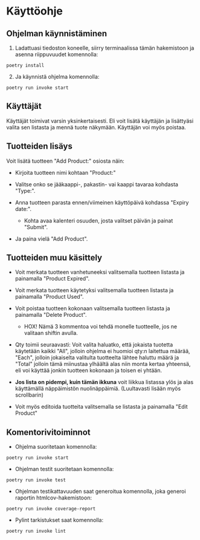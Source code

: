 # Käyttöohje

## Ohjelman käynnistäminen

1. Ladattuasi tiedoston koneelle, siirry terminaalissa tämän hakemistoon ja asenna riippuvuudet komennolla:

```
poetry install
```
2. Ja käynnistä ohjelma komennolla:
```
poetry run invoke start
```
## Käyttäjät

Käyttäjät toimivat varsin yksinkertaisesti. Eli voit lisätä käyttäjän ja lisättyäsi valita sen listasta ja mennä tuote näkymään. Käyttäjän voi myös poistaa.

## Tuotteiden lisäys

Voit lisätä tuotteen "Add Product:" osiosta näin:

- Kirjoita tuotteen nimi kohtaan "Product:"

- Valitse onko se jääkaappi-, pakastin- vai kaappi tavaraa kohdasta "Type:".

- Anna tuotteen parasta ennen/viimeinen käyttöpäivä kohdassa "Expiry date:".
  - Kohta avaa kalenteri osuuden, josta valitset päivän ja painat "Submit".
  
- Ja paina vielä "Add Product".

## Tuotteiden muu käsittely

- Voit merkata tuotteen vanhetuneeksi valitsemalla tuotteen listasta ja painamalla "Product Expired".

- Voit merkata tuotteen käytetyksi valitsemalla tuotteen listasta ja painamalla "Product Used".

- Voit poistaa tuotteen kokonaan valitsemalla tuotteen listasta ja painamalla "Delete Product".
  - HOX! Nämä 3 kommentoa voi tehdä monelle tuotteelle, jos ne valitaan shiftin avulla.
 
- Qty toimii seuraavasti: Voit valita haluatko, että jokaista tuotetta käytetään kaikki "All", jolloin ohjelma ei huomioi qty:n laitettua määrää, "Each", jolloin jokaiselta valitulta tuotteelta lähtee haluttu määrä ja "Total" jolloin tämä miinustaa ylhäältä alas niin monta kertaa yhteensä, eli voi käyttää jonkin tuotteen kokonaan ja toisen ei yhtään.

- **Jos lista on pidempi, kuin tämän ikkuna** voit liikkua listassa ylös ja alas käyttämällä näppäimistön nuolinäppäimiä. (Luultavasti lisään myös scrollbarin)

- Voit myös editoida tuotteita valitsemalla se listasta ja painamalla "Edit Product"

## Komentorivitoiminnot

- Ohjelma suoritetaan komennolla:
```
poetry run invoke start
```
- Ohjelman testit suoritetaan komennolla:
```
poetry run invoke test
```
- Ohjelman testikattavuuden saat generoitua komennolla, joka generoi raportin htmlcov-hakemistoon:
```
poetry run invoke coverage-report
```
- Pylint tarkistukset saat komennolla:
```
poetry run invoke lint
```

